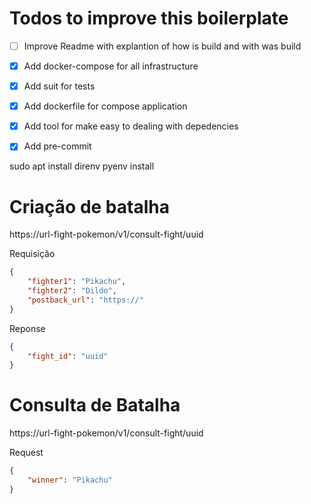 # Todos to improve this boilerplate

- [ ] Improve Readme with explantion of how is build and with was build
- [x] Add docker-compose for all infrastructure
- [x] Add suit for tests
- [x] Add dockerfile for compose application
- [x] Add tool for make easy to dealing with depedencies
- [x] Add pre-commit


sudo apt install direnv
pyenv install

# Criação de batalha

https://url-fight-pokemon/v1/consult-fight/uuid

Requisição
```json
{
    "fighter1": "Pikachu",
    "fighter2": "Dildo",
    "postback_url": "https://"
}
```

Reponse
```json
{
    "fight_id": "uuid"
}
```

# Consulta de Batalha

https://url-fight-pokemon/v1/consult-fight/uuid

Request
```json
{
    "winner": "Pikachu"
}
```
